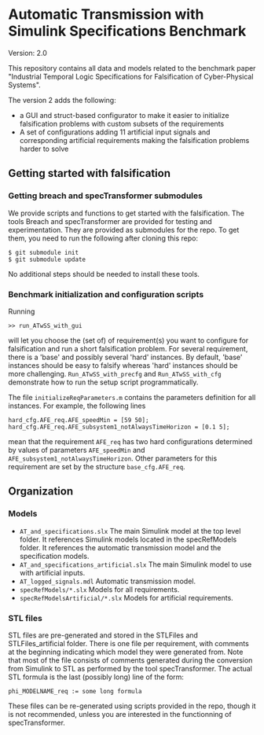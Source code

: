 # Automatic Transmission with Simulink Specifications Benchmark
Version: 2.0

This repository contains all data and models related to the benchmark paper "Industrial Temporal Logic Specifications for Falsification of Cyber-Physical Systems". 

The version 2 adds the following:
- a GUI and struct-based configurator to make it easier to initialize falsification problems with custom subsets of the requirements
- A set of configurations adding 11 artificial input signals and corresponding artificial requirements making the falsification problems harder to solve 


## Getting started with falsification

### Getting breach and specTransformer submodules 

We provide scripts and functions to get started with the falsification. The tools Breach and specTransformer are provided for testing and experimentation. They are provided as submodules for the repo. To get them, you need to run the following after cloning this repo: 

```
$ git submodule init
$ git submodule update

```
No additional steps should be needed to install these tools.

### Benchmark initialization and configuration scripts

Running 
```
>> run_ATwSS_with_gui
```
will let you choose the (set of) of requirement(s) you want to configure for falsification and run a short falsification problem. For several requirement, there is a 'base' and possibly several 'hard' instances. By default, 'base' instances should be easy to falsify whereas 'hard' instances should be more challenging.  `Run_ATwSS_with_precfg` and `Run_ATwSS_with_cfg` demonstrate how to run the setup script programmatically.


The file `initializeReqParameters.m` contains the parameters definition for all instances. For example, the following lines
```
hard_cfg.AFE_req.AFE_speedMin = [59 50];
hard_cfg.AFE_req.AFE_subsystem1_notAlwaysTimeHorizon = [0.1 5];
```
mean that the requirement  `AFE_req` has two hard configurations determined by values of parameters `AFE_speedMin` and `AFE_subsystem1_notAlwaysTimeHorizon`. Other parameters for this requirement are set by the structure `base_cfg.AFE_req`. 


## Organization 

### Models 

- `AT_and_specifications.slx` The main Simulink model at the top level folder. It references Simulink models located in the specRefModels folder. It references the automatic transmission model and the specification models.
- `AT_and_specifications_artificial.slx` The main Simulink model to use with artificial inputs.
- `AT_logged_signals.mdl` Automatic transmission model. 
- `specRefModels/*.slx` Models for all requirements.
- `specRefModelsArtificial/*.slx` Models for artificial requirements. 

### STL files 

STL files are pre-generated and stored in the STLFiles and STLFiles_artificial folder. There is one file per requirement, with comments at the beginning indicating which model they were generated from. Note that most of the file consists of comments generated during the conversion from Simulink to STL as performed by the tool specTransformer. The actual STL formula is the last (possibly long) line of the form: 

```
phi_MODELNAME_req := some long formula
```
These files can be re-generated using scripts provided in the repo, though it is not recommended, unless you are interested in the functionning of specTransformer. 







